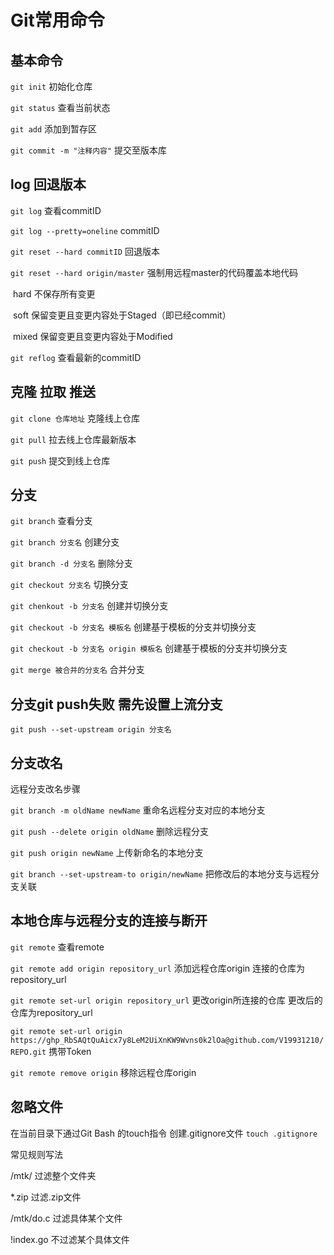 # Git常用命令


## 基本命令

`git init` 初始化仓库

`git status` 查看当前状态

`git add` 添加到暂存区

`git commit -m "注释内容"` 提交至版本库


## log 回退版本

`git log` 查看commitID

`git log --pretty=oneline` commitID

`git reset --hard commitID`  回退版本

`git reset --hard origin/master` 强制用远程master的代码覆盖本地代码

​	hard 不保存所有变更

​	soft 保留变更且变更内容处于Staged（即已经commit）

​	mixed 保留变更且变更内容处于Modified

`git reflog` 查看最新的commitID


## 克隆 拉取 推送

`git clone 仓库地址` 克隆线上仓库

`git pull` 拉去线上仓库最新版本

`git push`  提交到线上仓库


## 分支

`git branch` 查看分支

`git branch 分支名` 创建分支

`git branch -d 分支名` 删除分支

`git checkout 分支名` 切换分支

`git chenkout -b 分支名` 创建并切换分支

`git checkout -b 分支名 模板名` 创建基于模板的分支并切换分支

`git checkout -b 分支名 origin 模板名` 创建基于模板的分支并切换分支

`git merge 被合并的分支名` 合并分支 


## 分支git push失败 需先设置上流分支

`git push --set-upstream origin 分支名`

## 分支改名

 远程分支改名步骤

`git branch -m oldName newName` 重命名远程分支对应的本地分支

`git push --delete origin oldName` 删除远程分支

`git push origin newName` 上传新命名的本地分支

`git branch --set-upstream-to origin/newName` 把修改后的本地分支与远程分支关联

## 本地仓库与远程分支的连接与断开 

`git remote` 查看remote

`git remote add origin repository_url` 添加远程仓库origin 连接的仓库为repository_url

`git remote set-url origin repository_url` 更改origin所连接的仓库 更改后的仓库为repository_url

`git remote set-url origin https://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@github.com/V19931210/REPO.git` 携带Token

`git remote remove origin` 移除远程仓库origin


## 忽略文件

在当前目录下通过Git Bash 的touch指令 创建.gitignore文件 `touch .gitignore`

常见规则写法

/mtk/ 过滤整个文件夹

*.zip 过滤.zip文件

/mtk/do.c 过滤具体某个文件

!index.go 不过滤某个具体文件

